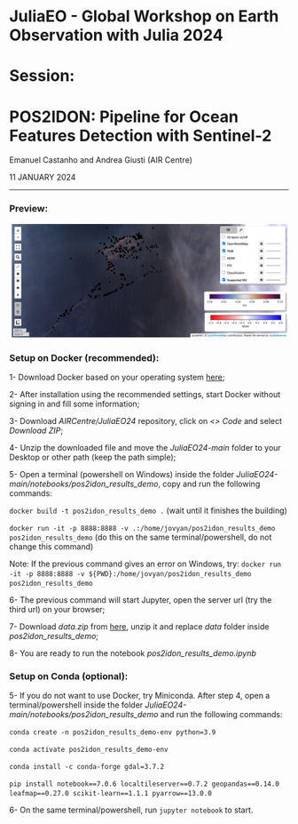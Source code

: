 # JuliaEO - Global Workshop on Earth Observation with Julia 2024

# Session: 
# POS2IDON: Pipeline for Ocean Features Detection with Sentinel-2

Emanuel Castanho and Andrea Giusti (AIR Centre)

11 JANUARY 2024

<hr>

### Preview:

![preview](imgs/preview.png)

### Setup on Docker (recommended):
1- Download Docker based on your operating system [here](https://www.docker.com/get-started/);

2- After installation using the recommended settings, start Docker without signing in and fill some information;

3- Download *AIRCentre/JuliaEO24* repository, click on *<> Code* and select *Download ZIP*;

4- Unzip the downloaded file and move the *JuliaEO24-main* folder to your Desktop or other path (keep the path simple);

5- Open a terminal (powershell on Windows) inside the folder *JuliaEO24-main/notebooks/pos2idon\_results\_demo*, copy and run the following commands: 

`docker build -t pos2idon_results_demo .` (wait until it finishes the building)

`docker run -it -p 8888:8888 -v .:/home/jovyan/pos2idon_results_demo pos2idon_results_demo` (do this on the same terminal/powershell, do not change this command)

Note: If the previous command gives an error on Windows, try: `docker run -it -p 8888:8888 -v ${PWD}:/home/jovyan/pos2idon_results_demo pos2idon_results_demo`

6- The previous command will start Jupyter, open the server url (try the third url) on your browser; 

7- Download *data.zip* from [here](https://drive.google.com/file/d/19_MfERFOdDpek5XjWR3dKQKPFWMsX520/view?usp=share_link), unzip it and replace *data* folder inside *pos2idon\_results\_demo*;

8- You are ready to run the notebook *pos2idon\_results\_demo.ipynb*

### Setup on Conda (optional):
5- If you do not want to use Docker, try Miniconda. After step 4, open a terminal/powershell inside the folder *JuliaEO24-main/notebooks/pos2idon\_results\_demo* and run the following commands:

`conda create -n pos2idon_results_demo-env python=3.9`

`conda activate pos2idon_results_demo-env`

`conda install -c conda-forge gdal=3.7.2`

`pip install notebook==7.0.6 localtileserver==0.7.2 geopandas==0.14.0 leafmap==0.27.0 scikit-learn==1.1.1 pyarrow==13.0.0`

6- On the same terminal/powershell, run `jupyter notebook` to start.








